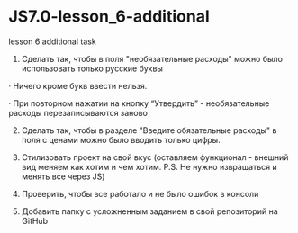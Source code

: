 # JS7.0-lesson_6-additional
lesson 6 additional task

1) Сделать так, чтобы в поля "необязательные расходы" можно было использовать только русские буквы

·        Ничего кроме букв ввести нельзя.

·        При повторном нажатии на кнопку “Утвердить” - необязательные расходы перезаписываются заново

2) Сделать так, чтобы в разделе "Введите обязательные расходы" в поля с ценами можно было вводить только цифры.


3) Стилизовать проект на свой вкус (оставляем функционал - внешний вид меняем как хотим и чем хотим. P.S. Не нужно извращаться и менять все через JS)

4) Проверить, чтобы все работало и не было ошибок в консоли

5) Добавить папку с усложненным заданием в свой репозиторий на GitHub